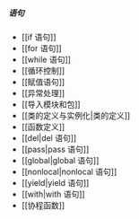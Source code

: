 ##### 语句
- [[if 语句]]
- [[for 语句]]
- [[while 语句]]
- [[循环控制]]
- [[赋值语句]]
- [[异常处理]]
- [[导入模块和包]]
- [[类的定义与实例化|类的定义]]
- [[函数定义]]
- [[del|del 语句]]
- [[pass|pass 语句]]
- [[global|global 语句]]
- [[nonlocal|nonlocal 语句]]
- [[yield|yield 语句]]
- [[with|with 语句]]
- [[协程函数]]


